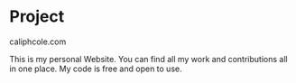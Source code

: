 # Project
caliphcole.com

This is my personal Website. You can find all my work and contributions all in one place.
My code is free and open to use.
